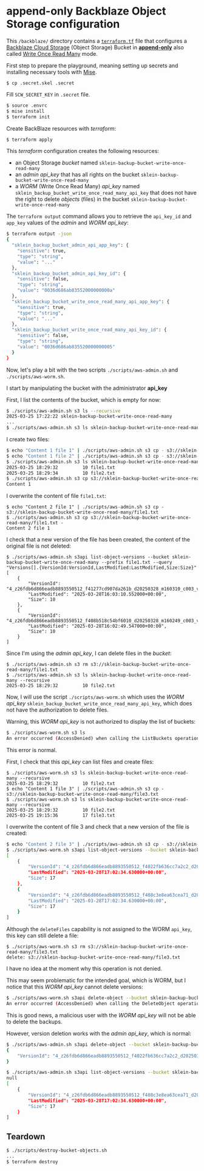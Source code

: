 # append-only Backblaze Object Storage configuration

This `/backblaze/` directory contains a [`terraform.tf`](./terraform.tf) file that configures a [Backblaze Cloud Storage](https://www.backblaze.com/cloud-storage) (Object Storage) Bucket
in [**append-only**](https://notes.sklein.xyz/Write%20Once%20Read%20Many/) also called [Write Once Read Many](https://notes.sklein.xyz/Write%20Once%20Read%20Many/) mode.

First step to prepare the playground, meaning setting up secrets and installing necessary tools with [Mise](https://mise.jdx.dev/).

```
$ cp .secret.skel .secret
```

Fill `SCW_SECRET_KEY` in `.secret` file.

```sh
$ source .envrc
$ mise install
$ terraform init
```

Create BackBlaze resources with *terraform*:

```sh
$ terraform apply
```

This *terraform* configuration creates the following resources:

- an Object Storage *bucket* named `sklein-backup-bucket-write-once-read-many`
- an *admin* *api_key* that has all rights on the bucket `sklein-backup-bucket-write-once-read-many`
- a *WORM* (Write Once Read Many) *api_key* named `sklein_backup_bucket_write_once_read_many_api_key` that does not have the right to delete *objects* (files) in the bucket `sklein-backup-bucket-write-once-read-many`

The `terraform output` command allows you to retrieve the `api_key_id` and `app_key` values of the *admin* and *WORM* *api_key*:

```sh
$ terraform output -json
{
  "sklein_backup_bucket_admin_api_app_key": {
    "sensitive": true,
    "type": "string",
    "value": "..."
  },
  "sklein_backup_bucket_admin_api_key_id": {
    "sensitive": false,
    "type": "string",
    "value": "0036d686ab83552000000000a"
  },
  "sklein_backup_bucket_write_once_read_many_api_app_key": {
    "sensitive": true,
    "type": "string",
    "value": "..."
  },
  "sklein_backup_bucket_write_once_read_many_api_key_id": {
    "sensitive": false,
    "type": "string",
    "value": "0036d686ab835520000000005"
  }
}
```

Now, let's play a bit with the two scripts `./scripts/aws-admin.sh` and `./scripts/aws-worm.sh`.

I start by manipulating the bucket with the administrator **api_key**

First, I list the contents of the bucket, which is empty for now:

```sh
$ ./scripts/aws-admin.sh s3 ls --recursive
2025-03-25 17:22:22 sklein-backup-bucket-write-once-read-many
...
$ ./scripts/aws-admin.sh s3 ls sklein-backup-bucket-write-once-read-many --recursive
```

I create two files:

```sh
$ echo "Content 1 file 1" | ./scripts/aws-admin.sh s3 cp - s3://sklein-backup-bucket-write-once-read-many/file1.txt
$ echo "Content 1 file 2" | ./scripts/aws-admin.sh s3 cp - s3://sklein-backup-bucket-write-once-read-many/file2.txt
$ ./scripts/aws-admin.sh s3 ls sklein-backup-bucket-write-once-read-many --recursive
2025-03-25 18:29:32         10 file1.txt
2025-03-25 18:29:34         10 file2.txt
$ ./scripts/aws-admin.sh s3 cp s3://sklein-backup-bucket-write-once-read-many/file1.txt -
Content 1
```

I overwrite the content of file `file1.txt`:

```
$ echo "Content 2 file 1" | ./scripts/aws-admin.sh s3 cp - s3://sklein-backup-bucket-write-once-read-many/file1.txt
$ ./scripts/aws-admin.sh s3 cp s3://sklein-backup-bucket-write-once-read-many/file1.txt -
Content 2 file 1
```

I check that a new version of the file has been created, the content of the original file is not deleted:

```
$ ./scripts/aws-admin.sh s3api list-object-versions --bucket sklein-backup-bucket-write-once-read-many --prefix file1.txt --query "Versions[].{VersionId:VersionId,LastModified:LastModified,Size:Size}"
[
    {
        "VersionId": "4_z26fdb6d866eadb8893550512_f41277cd907da261b_d20250328_m160310_c003_v0312028_t0058_u01743177790552",
        "LastModified": "2025-03-28T16:03:10.552000+00:00",
        "Size": 10
    },
    {
        "VersionId": "4_z26fdb6d866eadb8893550512_f408b518c54bf6010_d20250328_m160249_c003_v0312027_t0047_u01743177769547",
        "LastModified": "2025-03-28T16:02:49.547000+00:00",
        "Size": 10
    }
]
```

Since I'm using the *admin* *api_key*, I can delete files in the *bucket*:

```
$ ./scripts/aws-admin.sh s3 rm s3://sklein-backup-bucket-write-once-read-many/file1.txt
$ ./scripts/aws-admin.sh s3 ls sklein-backup-bucket-write-once-read-many --recursive
2025-03-25 18:29:32         10 file2.txt
```

Now, I will use the script `./scripts/aws-worm.sh` which uses the *WORM* *api_key* `sklein_backup_bucket_write_once_read_many_api_key`,
which does not have the authorization to delete files.

Warning, this *WORM* *api_key* is not authorized to display the list of buckets:

```sh
$ ./scripts/aws-worm.sh s3 ls
An error occurred (AccessDenied) when calling the ListBuckets operation: not entitled
```

This error is normal.

First, I check that this *api_key* can list files and create files:

```
$ ./scripts/aws-worm.sh s3 ls sklein-backup-bucket-write-once-read-many --recursive
2025-03-25 18:29:32         10 file2.txt
$ echo "Content 1 file 3" | ./scripts/aws-admin.sh s3 cp - s3://sklein-backup-bucket-write-once-read-many/file3.txt
$ ./scripts/aws-worm.sh s3 ls sklein-backup-bucket-write-once-read-many --recursive
2025-03-25 18:29:32         10 file2.txt
2025-03-25 19:15:36         17 file3.txt
```

I overwrite the content of file 3 and check that a new version of the file is created:


```sh
$ echo "Content 2 file 3" | ./scripts/aws-admin.sh s3 cp - s3://sklein-backup-bucket-write-once-read-many/file3.txt
$ ./scripts/aws-worm.sh s3api list-object-versions --bucket sklein-backup-bucket-write-once-read-many --prefix file3.txt --query "Versions[].{VersionId:VersionId,LastModified:LastModified,Size:Size}"
[
    {
        "VersionId": "4_z26fdb6d866eadb8893550512_f4022fb636cc7a2c2_d20250328_m170234_c003_v0312027_t0056_u01743181354630",
        "LastModified": "2025-03-28T17:02:34.630000+00:00",
        "Size": 17
    },
    {
        "VersionId": "4_z26fdb6d866eadb8893550512_f408c3e8ea63cea71_d20250328_m170227_c003_v0312015_t0025_u01743181347914",
        "LastModified": "2025-03-28T17:02:34.630000+00:00",
        "Size": 17
    }
]
```

Although the `deleteFiles` capability is not assigned to the WORM `api_key`, this key can still delete a file:

```
$ ./scripts/aws-worm.sh s3 rm s3://sklein-backup-bucket-write-once-read-many/file3.txt
delete: s3://sklein-backup-bucket-write-once-read-many/file3.txt
```

I have no idea at the moment why this operation is not denied.

This may seem problematic for the intended goal, which is WORM, but I notice that this *WORM* *api_key* cannot delete versions:

```sh
$ ./scripts/aws-worm.sh s3api delete-object --bucket sklein-backup-bucket-write-once-read-many --key file3.txt --version-id "4_z26fdb6d866eadb8893550512_f4022fb636cc7a2c2_d20250328_m170234_c003_v0312027_t0056_u01743181354630"
An error occurred (AccessDenied) when calling the DeleteObject operation: not entitled
```

This is good news, a malicious user with the *WORM* *api_key* will not be able to delete the backups.

However, version deletion works with the *admin* *api_key*, which is normal:

```sh
$ ./scripts/aws-admin.sh s3api delete-object --bucket sklein-backup-bucket-write-once-read-many --key file3.txt --version-id "4_z26fdb6d866eadb8893550512_f4022fb636cc7a2c2_d20250328_m170234_c003_v0312027_t0056_u01743181354630"
{
    "VersionId": "4_z26fdb6d866eadb8893550512_f4022fb636cc7a2c2_d20250328_m170234_c003_v0312027_t0056_u01743181354630"
}
```

```sh
$ ./scripts/aws-admin.sh s3api list-object-versions --bucket sklein-backup-bucket-write-once-read-many --prefix file3.txt --query "Versions[].{VersionId:VersionId,LastModified:LastModified,Size:Size}"
null
[
    {
        "VersionId": "4_z26fdb6d866eadb8893550512_f408c3e8ea63cea71_d20250328_m170227_c003_v0312015_t0025_u01743181347914",
        "LastModified": "2025-03-28T17:02:34.630000+00:00",
        "Size": 17
    }
]
```

## Teardown

```sh
$ ./scripts/destroy-bucket-objects.sh
...
$ terraform destroy
```
